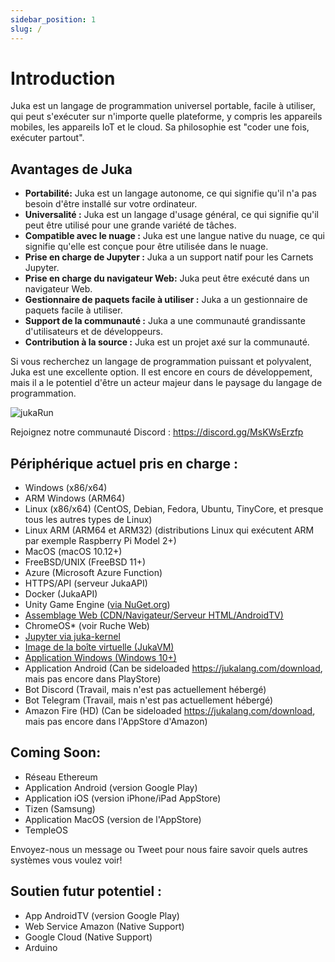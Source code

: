 ```yaml
---
sidebar_position: 1
slug: /
---
```


# Introduction

Juka est un langage de programmation universel portable, facile à utiliser, qui peut s'exécuter sur n'importe quelle plateforme, y compris les appareils mobiles, les appareils IoT et le cloud. Sa philosophie est "coder une fois, exécuter partout".

## Avantages de Juka

* **Portabilité:** Juka est un langage autonome, ce qui signifie qu'il n'a pas besoin d'être installé sur votre ordinateur.
* **Universalité :** Juka est un langage d'usage général, ce qui signifie qu'il peut être utilisé pour une grande variété de tâches.
* **Compatible avec le nuage :** Juka est une langue native du nuage, ce qui signifie qu'elle est conçue pour être utilisée dans le nuage.
* **Prise en charge de Jupyter :** Juka a un support natif pour les Carnets Jupyter.
* **Prise en charge du navigateur Web:** Juka peut être exécuté dans un navigateur Web.
* **Gestionnaire de paquets facile à utiliser :** Juka a un gestionnaire de paquets facile à utiliser.
* **Support de la communauté :** Juka a une communauté grandissante d'utilisateurs et de développeurs.
* **Contribution à la source :** Juka est un projet axé sur la communauté.

Si vous recherchez un langage de programmation puissant et polyvalent, Juka est une excellente option. Il est encore en cours de développement, mais il a le potentiel d'être un acteur majeur dans le paysage du langage de programmation.

![jukaRun](/img/latestjuka.gif)

Rejoignez notre communauté Discord : https://discord.gg/MsKWsErzfp

## Périphérique actuel pris en charge :

- Windows (x86/x64)
- ARM Windows (ARM64)
- Linux (x86/x64) (CentOS, Debian, Fedora, Ubuntu, TinyCore, et presque tous les autres types de Linux)
- Linux ARM (ARM64 et ARM32) (distributions Linux qui exécutent ARM par exemple Raspberry Pi Model 2+)
- MacOS (macOS 10.12+)
- FreeBSD/UNIX (FreeBSD 11+)
- Azure (Microsoft Azure Function)
- HTTPS/API (serveur JukaAPI)
- Docker (JukaAPI)
- Unity Game Engine ([via NuGet.org](https://www.nuget.org/packages/JukaCompiler))
- [Assemblage Web (CDN/Navigateur/Serveur HTML/AndroidTV)](https://github.com/jukaLang/juka-webassembly)
- ChromeOS\* (voir Ruche Web)
- [Jupyter via juka-kernel](https://github.com/jukaLang/juka-kernel)
- [Image de la boîte virtuelle (JukaVM)](https://github.com/jukaLang/jukaVM)
- [Application Windows (Windows 10+)](https://github.com/jukaLang/JukaApp)
- Application Android (Can be sideloaded <https://jukalang.com/download>, mais pas encore dans PlayStore)
- Bot Discord (Travail, mais n'est pas actuellement hébergé)
- Bot Telegram (Travail, mais n'est pas actuellement hébergé)
- Amazon Fire (HD) (Can be sideloaded <https://jukalang.com/download>, mais pas encore dans l'AppStore d'Amazon)

## Coming Soon:

- Réseau Ethereum
- Application Android (version Google Play)
- Application iOS (version iPhone/iPad AppStore)
- Tizen (Samsung)
- Application MacOS (version de l'AppStore)
- TempleOS

Envoyez-nous un message ou Tweet pour nous faire savoir quels autres systèmes vous voulez voir!

## Soutien futur potentiel :

- App AndroidTV (version Google Play)
- Web Service Amazon (Native Support)
- Google Cloud (Native Support)
- Arduino
